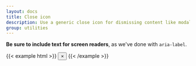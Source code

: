 ```yaml
---
layout: docs
title: Close icon
description: Use a generic close icon for dismissing content like modals and alerts.
group: utilities
---
```


**Be sure to include text for screen readers**, as we've done with `aria-label`.

{{< example html >}}
<button type="button" class="close" aria-label="Close">
  <span aria-hidden="true">&times;</span>
</button>
{{< /example >}}
